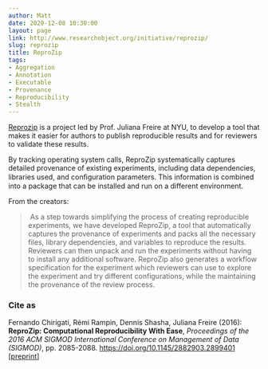 ```yaml
---
author: Matt
date: 2020-12-08 10:30:00
layout: page
link: http://www.researchobject.org/initiative/reprozip/
slug: reprozip
title: ReproZip
tags:
- Aggregation
- Annotation
- Executable
- Provenance
- Reproducibility
- Stealth
---
```

[Reprozip](https://www.reprozip.org/) is a project led by Prof. Juliana Freire at NYU, to develop a tool that makes it easier for authors to publish reproducible results and for reviewers to validate these results.

By tracking operating system calls, ReproZip systematically captures detailed provenance of existing experiments, including data dependencies, libraries used, and conﬁguration parameters. This information is combined into a package that can be installed and run on a different environment.

From the creators:

<blockquote> As a step towards simplifying the process of creating reproducible experiments, we have developed ReproZip, a tool that automatically captures the provenance of experiments and packs all the necessary files, library dependencies, and variables to reproduce the results. Reviewers can then unpack and run the experiments without having to install any additional software. ReproZip also generates a workflow specification for the experiment which reviewers can use to explore the experiment and try different configurations, while the maintaining the provenance of the review process.</blockquote>

### Cite as

Fernando Chirigati, Rémi Rampin, Dennis Shasha, Juliana Freire (2016): **ReproZip: Computational Reproducibility With Ease**, _Proceedings of the 2016 ACM SIGMOD International Conference on Management of Data (SIGMOD)_, pp. 2085-2088. <https://doi.org/10.1145/2882903.2899401> [[preprint](https://mfr.osf.io/render?url=https://osf.io/vc72z/?action=download%26mode=render)]
